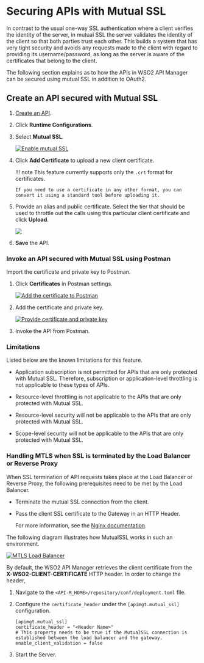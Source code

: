 # Securing APIs with Mutual SSL

In contrast to the usual one-way SSL authentication where a client verifies the identity of the server, in mutual SSL the server validates the identity of the client so that both parties trust each other. This builds a system that has very tight security and avoids any requests made to the client with regard to providing its username/password, as long as the server is aware of the certificates that belong to the client.

The following section explains as to how the APIs in WSO2 API Manager can be secured using mutual SSL in addition to OAuth2.

## Create an API secured with Mutual SSL

1.  [Create an API]({{base_path}}/learn/design-api/create-api/create-a-rest-api).
2.  Click **Runtime Configurations**.
3.  Select **Mutual SSL**.
    
     [![Enable mutual SSL]({{base_path}}/assets/img/learn/enable-mutual-ssl.png)]({{base_path}}/assets/img/learn/enable-mutual-ssl.png)

4.  Click **Add Certificate** to upload a new client certificate.
    
    !!! note
        This feature currently supports only the `.crt` format for certificates.

        If you need to use a certificate in any other format, you can convert it using a standard tool before uploading it.


5.  Provide an alias and public certificate. Select the tier that should be used to throttle out the calls using this particular client certificate and click **Upload**.
    
     [![]({{base_path}}/assets/img/learn/upload-certificate.png)]({{base_path}}/assets/img/learn/upload-certificate.png)
    
6.  **Save** the API.
    
### Invoke an API secured with Mutual SSL using Postman

Import the certificate and private key to Postman.

1. Click **Certificates** in Postman settings.
    
     [![Add the certificate to Postman]({{base_path}}/assets/img/learn/add-certificate-to-postman.png)]({{base_path}}/assets/img/learn/add-certificate-to-postman.png)
    
2. Add the certificate and private key.

     [![Provide certificate and private key]({{base_path}}/assets/img/learn/provide-crt-and-private-key.png)]({{base_path}}/assets/img/learn/provide-crt-and-private-key.png)
    
3.  Invoke the API from Postman.

### Limitations

Listed below are the known limitations for this feature.

-   Application subscription is not permitted for APIs that are only protected with Mutual SSL. Therefore, subscription or application-level throttling is not applicable to these types of APIs.

-   Resource-level throttling is not applicable to the APIs that are only protected with Mutual SSL.

-   Resource-level security will not be applicable to the APIs that are only protected with Mutual SSL.

-   Scope-level security will not be applicable to the APIs that are only protected with Mutual SSL.

### Handling MTLS when SSL is terminated by the Load Balancer or Reverse Proxy

When SSL termination of API requests takes place at the Load Balancer or Reverse Proxy, the following prerequisites need to be met by the Load Balancer.

-   Terminate the mutual SSL connection from the client.
-   Pass the client SSL certificate to the Gateway in an HTTP Header. 

     For more information, see the [Nginx documentation](https://nginx.org/en/docs/http/ngx_http_ssl_module.html#ssl_client_certificate).

The following diagram illustrates how MutualSSL works in such an environment.

[![MTLS Load Balancer]({{base_path}}/assets/img/learn/mtls-loadbalancer.png)]({{base_path}}/assets/img/learn/mtls-loadbalancer.png)

By default, the WSO2 API Manager retrieves the client certificate from the **X-WSO2-CLIENT-CERTIFICATE** HTTP header. In order to change the header,

1.  Navigate to the `<API-M_HOME>/repository/conf/deployment.toml` file.
2.  Configure the `certificate_header` under the `[apimgt.mutual_ssl]` configuration.

     ```
     [apimgt.mutual_ssl]
     certificate_header = "<Header Name>"
     # This property needs to be true if the MutualSSL connection is established between the load balancer and the gateway.
     enable_client_validation = false
     ```

3.  Start the Server.
